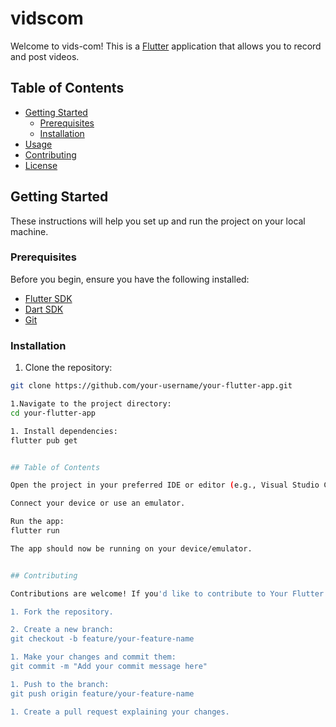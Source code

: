 # vidscom

Welcome to vids-com! This is a [Flutter](https://flutter.dev/) application that allows you to record and post videos.

## Table of Contents

- [Getting Started](#getting-started)
  - [Prerequisites](#prerequisites)
  - [Installation](#installation)
- [Usage](#usage)
- [Contributing](#contributing)
- [License](#license)

## Getting Started

These instructions will help you set up and run the project on your local machine.

### Prerequisites

Before you begin, ensure you have the following installed:

- [Flutter SDK](https://flutter.dev/docs/get-started/install)
- [Dart SDK](https://dart.dev/get-dart)
- [Git](https://git-scm.com/)

### Installation

1. Clone the repository:
```bash
git clone https://github.com/your-username/your-flutter-app.git

1.Navigate to the project directory:
cd your-flutter-app

1. Install dependencies:
flutter pub get


## Table of Contents

Open the project in your preferred IDE or editor (e.g., Visual Studio Code with the Flutter extension).

Connect your device or use an emulator.

Run the app:
flutter run

The app should now be running on your device/emulator.


## Contributing

Contributions are welcome! If you'd like to contribute to Your Flutter Application Name, follow these steps:

1. Fork the repository.

2. Create a new branch:
git checkout -b feature/your-feature-name

1. Make your changes and commit them:
git commit -m "Add your commit message here"

1. Push to the branch:
git push origin feature/your-feature-name

1. Create a pull request explaining your changes.
